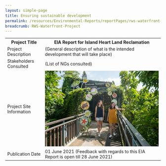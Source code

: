 ```yaml
---
layout: simple-page 
title: Ensuring sustainable development 
permalink: /resources/Environmental-Reports/reportPages/rws-waterfront-project/
breadcrumb: RWS-Waterfront-Project
---
```

<table id="eia_reportTable">
  <tr>
    <th>Project Title</th>
    <th>EIA Report for Island Heart Land Reclamation</th>
  </tr>
  <tr>
    <td>Project Description</td>
    <td>(General description of what is the intended development that will take place)</td>
  </tr>
  <tr>
    <td>Stakeholders Consulted</td>
    <td>(List of NGs consulted)</td>
  </tr>
  <tr>
    <td>Project Site Information</td>
    <td><img src="/images/what-we-do/fun-sentosa/sentosa-nd.jpg"/></td>
  </tr>
  <tr>
    <td>Publication Date</td>
    <td>01 June 2021 (Feedback with regards to this EIA Report is open till 28 June 2021)</td>
  </tr>
</table>
